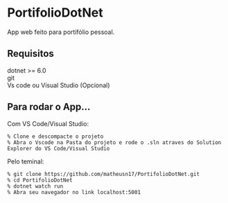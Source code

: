 # PortifolioDotNet

App web feito para portifólio pessoal.

## Requisitos

dotnet >= 6.0<br />
git<br />
Vs code ou Visual Studio (Opcional)<br />

## Para rodar o App...

Com VS Code/Visual Studio:

    % Clone e descompacte o projeto
    % Abra o Vscode na Pasta do projeto e rode o .sln atraves do Solution Explorer do VS Code/Visual Studio

Pelo teminal:

    % git clone https://github.com/matheusn17/PortifolioDotNet.git
    % cd PortifolioDotNet
    % dotnet watch run
    % Abra seu navegador no link localhost:5001
